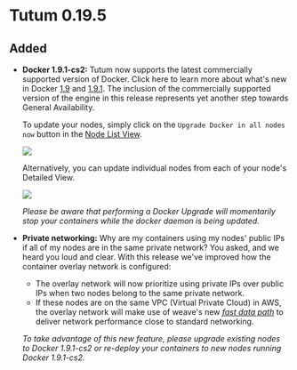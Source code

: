 # Tutum 0.19.5

## Added

- **Docker 1.9.1-cs2:** Tutum now supports the latest commercially supported version of Docker. Click here to learn more about what's new in Docker [1.9](https://github.com/docker/docker/blob/master/CHANGELOG.md#190-2015-11-03) and [1.9.1](https://github.com/docker/docker/blob/master/CHANGELOG.md#191-2015-11-21). The inclusion of the commercially supported version of the engine in this release represents yet another step towards General Availability. 

  To update your nodes, simply click on the `Upgrade Docker in all nodes now` button in the [Node List View](https://dashboard.tutum.co/node/cluster/list/).
  
  ![](http://s.tutum.co.s3.amazonaws.com/changelog/0.19.5/node-update-1.9.1.png)
  
  Alternatively, you can update individual nodes from each of your node's Detailed View. 
  
  ![](http://s.tutum.co.s3.amazonaws.com/changelog/0.19.5/node-update-2-1.9.1.png)
  
  *Please be aware that performing a Docker Upgrade will momentarily stop your containers while the docker daemon is being updated.* 

- **Private networking:** Why are my containers using my nodes' public IPs if all of my nodes are in the same private network? You asked, and we heard you loud and clear. With this release we've improved how the container overlay network is configured:
  - The overlay network will now prioritize using private IPs over public IPs when two nodes belong to the same private network. 
  - If these nodes are on the same VPC (Virtual Private Cloud) in AWS, the overlay network will make use of weave's new [_fast data path_](http://blog.weave.works/2015/11/13/weave-docker-networking-performance-fast-data-path/) to deliver network performance close to standard networking.
  
  *To take advantage of this new feature, please upgrade existing nodes to Docker 1.9.1-cs2 or re-deploy your containers to new nodes running Docker 1.9.1-cs2.*